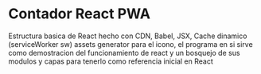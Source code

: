 # Contador React PWA
Estructura basica de React hecho con CDN, Babel, JSX, Cache dinamico (serviceWorker sw)
assets generator para el icono, el programa en si sirve como demostracion del funcionamiento de
react y un bosquejo de sus modulos y capas para tenerlo como referencia inicial en React
